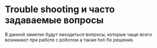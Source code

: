 # **Trouble shooting и часто задаваемые вопросы**

В данной заметке будут находиться вопросы, которые чаще всего возникают при работе с роботом а также hot-fix решения.